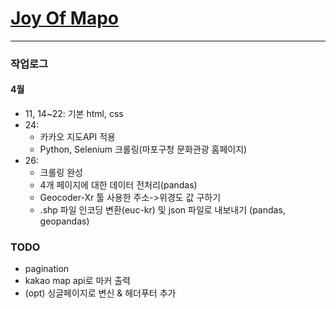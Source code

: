 # [Joy Of Mapo](https://joyofmapo.site)

---

### 작업로그

#### 4월

- 11, 14~22: 기본 html, css
- 24:
  - 카카오 지도API 적용
  - Python, Selenium 크롤링(마포구청 문화관광 홈페이지)
- 26:
  - 크롤링 완성
  - 4개 페이지에 대한 데이터 전처리(pandas)
  - Geocoder-Xr 툴 사용한 주소->위경도 값 구하기
  - .shp 파일 인코딩 변환(euc-kr) 및 json 파일로 내보내기 (pandas, geopandas)

### TODO

- pagination
- kakao map api로 마커 출력
- (opt) 싱글페이지로 변신 & 헤더푸터 추가
